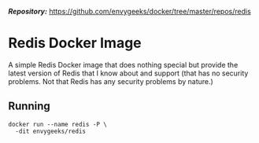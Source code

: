 ***Repository:*** https://github.com/envygeeks/docker/tree/master/repos/redis

# Redis Docker Image

A simple Redis Docker image that does nothing special but provide the latest version of Redis that I know about and support (that has no security problems. Not that Redis has any security problems by nature.)

## Running

```shell
docker run --name redis -P \
  -dit envygeeks/redis
```
